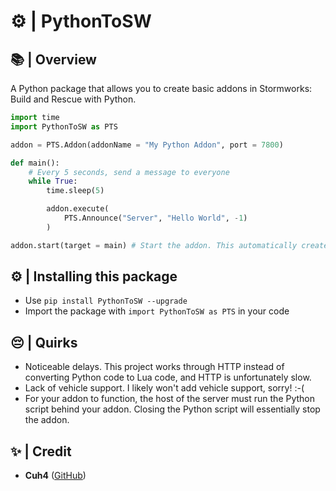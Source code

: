 # ⚙️ | PythonToSW

## 📚 | Overview
A Python package that allows you to create basic addons in Stormworks: Build and Rescue with Python.

```python
import time
import PythonToSW as PTS

addon = PTS.Addon(addonName = "My Python Addon", port = 7800)

def main():
    # Every 5 seconds, send a message to everyone
    while True:
        time.sleep(5)

        addon.execute(
            PTS.Announce("Server", "Hello World", -1)
        )

addon.start(target = main) # Start the addon. This automatically creates an addon and places it in your Stormworks' addon directory, so you can easily use the addon in a save
```

## ⚙️ | Installing this package
- Use `pip install PythonToSW --upgrade`
- Import the package with `import PythonToSW as PTS` in your code

## 😔 | Quirks
- Noticeable delays. This project works through HTTP instead of converting Python code to Lua code, and HTTP is unfortunately slow.
- Lack of vehicle support. I likely won't add vehicle support, sorry! :-(
- For your addon to function, the host of the server must run the Python script behind your addon. Closing the Python script will essentially stop the addon.

## ✨ | Credit
- **Cuh4** ([GitHub](https://github.com/Cuh4)) 